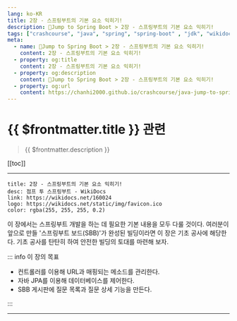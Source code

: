 ```yaml
---
lang: ko-KR
title: 2장 - 스프링부트의 기본 요소 익히기!
description: 🍃Jump to Spring Boot > 2장 - 스프링부트의 기본 요소 익히기!
tags: ["crashcourse", "java", "spring", "spring-boot" , "jdk", "wikidocs"]
meta:
  - name: 🍃Jump to Spring Boot > 2장 - 스프링부트의 기본 요소 익히기!
    content: 2장 - 스프링부트의 기본 요소 익히기!
  - property: og:title
    content: 2장 - 스프링부트의 기본 요소 익히기!
  - property: og:description
    content: 🍃Jump to Spring Boot > 2장 - 스프링부트의 기본 요소 익히기!
  - property: og:url
    content: https://chanhi2000.github.io/crashcourse/java-jump-to-spring-boot/02.html
---
```


# {{ $frontmatter.title }} 관련

> {{ $frontmatter.description }}

[[toc]]

---

```card
title: 2장 - 스프링부트의 기본 요소 익히기!
desc: 점프 투 스프링부트 - WikiDocs
link: https://wikidocs.net/160024
logo: https://wikidocs.net/static/img/favicon.ico
color: rgba(255, 255, 255, 0.2)
```

이 장에서는 스프링부트 개발을 하는 데 필요한 기본 내용을 모두 다룰 것이다. 여러분이 앞으로 만들 '스프링부트 보드(SBB)'가 완성된 빌딩이라면 이 장은 기초 공사에 해당한다. 기초 공사를 탄탄히 하여 안전한 빌딩의 토대를 마련해 보자.

::: info 이 장의 목표

- 컨트롤러를 이용해 URL과 매핑되는 메소드를 관리한다.
- 자바 JPA를 이용해 데이터베이스를 제어한다.
- SBB 게시판에 질문 목록과 질문 상세 기능을 만든다.

:::

---

<TagLinks /> 
